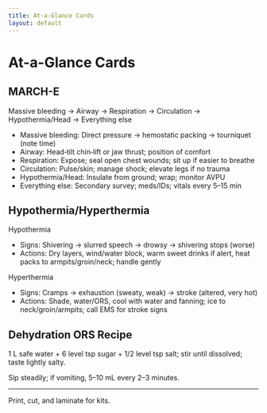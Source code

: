 ```yaml
---
title: At-a-Glance Cards
layout: default
---
```


# At-a-Glance Cards

## MARCH-E
Massive bleeding → Airway → Respiration → Circulation → Hypothermia/Head → Everything else

- Massive bleeding: Direct pressure → hemostatic packing → tourniquet (note time)
- Airway: Head‑tilt chin‑lift or jaw thrust; position of comfort
- Respiration: Expose; seal open chest wounds; sit up if easier to breathe
- Circulation: Pulse/skin; manage shock; elevate legs if no trauma
- Hypothermia/Head: Insulate from ground; wrap; monitor AVPU
- Everything else: Secondary survey; meds/IDs; vitals every 5–15 min

## Hypothermia/Hyperthermia
Hypothermia
- Signs: Shivering → slurred speech → drowsy → shivering stops (worse)
- Actions: Dry layers, wind/water block, warm sweet drinks if alert, heat packs to armpits/groin/neck; handle gently

Hyperthermia
- Signs: Cramps → exhaustion (sweaty, weak) → stroke (altered, very hot)
- Actions: Shade, water/ORS, cool with water and fanning; ice to neck/groin/armpits; call EMS for stroke signs

## Dehydration ORS Recipe
1 L safe water + 6 level tsp sugar + 1/2 level tsp salt; stir until dissolved; taste lightly salty.

Sip steadily; if vomiting, 5–10 mL every 2–3 minutes.

---

Print, cut, and laminate for kits.
